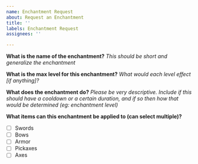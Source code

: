 ```yaml
---
name: Enchantment Request
about: Request an Enchantment
title: ''
labels: Enchantment Request
assignees: ''

---
```


**What is the name of the enchantment?**
_This should be short and generalize the enchantment_

**What is the max level for this enchantment?**
_What would each level effect [if anything]?_

**What does the enchantment do?**
_Please be very descriptive. Include if this should have a cooldown or a certain duration, and if so then how that would be determined (eg: enchantment level)_

**What items can this enchantment be applied to (can select multiple)?**
- [ ] Swords
- [ ] Bows
- [ ] Armor
- [ ] Pickaxes 
- [ ] Axes
